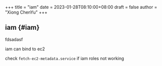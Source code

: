 +++
title = "iam"
date = 2023-01-28T08:10:00+08:00
draft = false
author = "Xiong ChenYu"
+++

## iam {#iam}

fdsadasf

iam can bind to ec2

check `fetch-ec2-metadata.service` if iam roles not working
